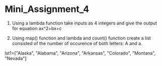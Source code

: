 # Mini_Assignment_4
1. Using a lambda function take inputs as 4 integers and give the output for equation ax^2+bx+c 

2. Using map() function and lambda and count() function create a list consisted of the number of occurence of both letters: A and a. 

lst1=["Alaska", "Alabama", "Arizona", "Arkansas", "Colorado", "Montana", "Nevada"] 
